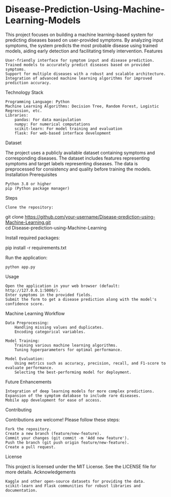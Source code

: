 # Disease-Prediction-Using-Machine-Learning-Models
This project focuses on building a machine learning-based system for predicting diseases based on user-provided symptoms. By analyzing input symptoms, the system predicts the most probable disease using trained models, aiding early detection and facilitating timely intervention.
Features

    User-friendly interface for symptom input and disease prediction.
    Trained models to accurately predict diseases based on provided symptoms.
    Support for multiple diseases with a robust and scalable architecture.
    Integration of advanced machine learning algorithms for improved prediction accuracy.

Technology Stack

    Programming Language: Python
    Machine Learning Algorithms: Decision Tree, Random Forest, Logistic Regression, etc.
    Libraries:
        pandas: For data manipulation
        numpy: For numerical computations
        scikit-learn: For model training and evaluation
        flask: For web-based interface development

Dataset

The project uses a publicly available dataset containing symptoms and corresponding diseases. The dataset includes features representing symptoms and target labels representing diseases. The data is preprocessed for consistency and quality before training the models.
Installation
Prerequisites

    Python 3.8 or higher
    pip (Python package manager)

Steps

    Clone the repository:

git clone https://github.com/your-username/Disease-prediction-using-Machine-Learning.git  
cd Disease-prediction-using-Machine-Learning  

Install required packages:

pip install -r requirements.txt  

Run the application:

    python app.py  

Usage

    Open the application in your web browser (default: http://127.0.0.1:5000/).
    Enter symptoms in the provided fields.
    Submit the form to get a disease prediction along with the model's confidence score.

Machine Learning Workflow

    Data Preprocessing:
        Handling missing values and duplicates.
        Encoding categorical variables.

    Model Training:
        Training various machine learning algorithms.
        Tuning hyperparameters for optimal performance.

    Model Evaluation:
        Using metrics such as accuracy, precision, recall, and F1-score to evaluate performance.
        Selecting the best-performing model for deployment.

Future Enhancements

    Integration of deep learning models for more complex predictions.
    Expansion of the symptom database to include rare diseases.
    Mobile app development for ease of access.

Contributing

Contributions are welcome! Please follow these steps:

    Fork the repository.
    Create a new branch (feature/new-feature).
    Commit your changes (git commit -m 'Add new feature').
    Push the branch (git push origin feature/new-feature).
    Create a pull request.

License

This project is licensed under the MIT License. See the LICENSE file for more details.
Acknowledgements

    Kaggle and other open-source datasets for providing the data.
    scikit-learn and Flask communities for robust libraries and documentation.
